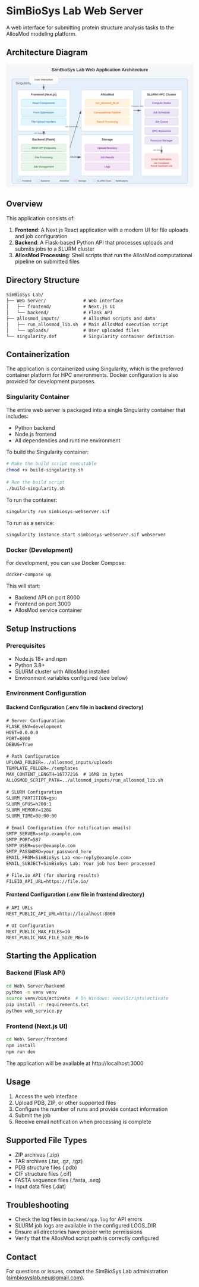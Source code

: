 # SimBioSys Lab Web Server

A web interface for submitting protein structure analysis tasks to the AllosMod modeling platform.

## Architecture Diagram

![SimBioSys Web Application Architecture](./architecture-diagram.svg)

## Overview

This application consists of:

1. **Frontend**: A Next.js React application with a modern UI for file uploads and job configuration
2. **Backend**: A Flask-based Python API that processes uploads and submits jobs to a SLURM cluster
3. **AllosMod Processing**: Shell scripts that run the AllosMod computational pipeline on submitted files

## Directory Structure

```
SimBioSys Lab/
├── Web Server/              # Web interface
│   ├── frontend/            # Next.js UI
│   └── backend/             # Flask API
├── allosmod_inputs/         # AllosMod scripts and data
│   ├── run_allosmod_lib.sh  # Main AllosMod execution script
│   └── uploads/             # User uploaded files
└── singularity.def          # Singularity container definition
```

## Containerization

The application is containerized using Singularity, which is the preferred container platform for HPC environments. Docker configuration is also provided for development purposes.

### Singularity Container

The entire web server is packaged into a single Singularity container that includes:
- Python backend
- Node.js frontend
- All dependencies and runtime environment

To build the Singularity container:

```bash
# Make the build script executable
chmod +x build-singularity.sh

# Run the build script
./build-singularity.sh
```

To run the container:

```bash
singularity run simbiosys-webserver.sif
```

To run as a service:

```bash
singularity instance start simbiosys-webserver.sif webserver
```

### Docker (Development)

For development, you can use Docker Compose:

```bash
docker-compose up
```

This will start:
- Backend API on port 8000
- Frontend on port 3000
- AllosMod service container

## Setup Instructions

### Prerequisites

- Node.js 18+ and npm
- Python 3.8+
- SLURM cluster with AllosMod installed
- Environment variables configured (see below)

### Environment Configuration

#### Backend Configuration (.env file in backend directory)

```
# Server Configuration
FLASK_ENV=development
HOST=0.0.0.0
PORT=8000
DEBUG=True

# Path Configuration
UPLOAD_FOLDER=../allosmod_inputs/uploads
TEMPLATE_FOLDER=./templates
MAX_CONTENT_LENGTH=16777216  # 16MB in bytes
ALLOSMOD_SCRIPT_PATH=../allosmod_inputs/run_allosmod_lib.sh

# SLURM Configuration
SLURM_PARTITION=gpu
SLURM_GPUS=h200:1
SLURM_MEMORY=128G
SLURM_TIME=08:00:00

# Email Configuration (for notification emails)
SMTP_SERVER=smtp.example.com
SMTP_PORT=587
SMTP_USER=user@example.com
SMTP_PASSWORD=your_password_here
EMAIL_FROM=SimBioSys Lab <no-reply@example.com>
EMAIL_SUBJECT=SimBioSys Lab: Your job has been processed

# File.io API (for sharing results)
FILEIO_API_URL=https://file.io/
```

#### Frontend Configuration (.env file in frontend directory)

```
# API URLs
NEXT_PUBLIC_API_URL=http://localhost:8000

# UI Configuration
NEXT_PUBLIC_MAX_FILES=10
NEXT_PUBLIC_MAX_FILE_SIZE_MB=16
```

## Starting the Application

### Backend (Flask API)

```bash
cd Web\ Server/backend
python -m venv venv
source venv/bin/activate  # On Windows: venv\Scripts\activate
pip install -r requirements.txt
python web_service.py
```

### Frontend (Next.js UI)

```bash
cd Web\ Server/frontend
npm install
npm run dev
```

The application will be available at http://localhost:3000

## Usage

1. Access the web interface
2. Upload PDB, ZIP, or other supported files
3. Configure the number of runs and provide contact information
4. Submit the job
5. Receive email notification when processing is complete

## Supported File Types

- ZIP archives (.zip)
- TAR archives (.tar, .gz, .tgz)
- PDB structure files (.pdb)
- CIF structure files (.cif)
- FASTA sequence files (.fasta, .seq)
- Input data files (.dat)

## Troubleshooting

- Check the log files in `backend/app.log` for API errors
- SLURM job logs are available in the configured LOGS_DIR
- Ensure all directories have proper write permissions
- Verify that the AllosMod script path is correctly configured

## Contact

For questions or issues, contact the SimBioSys Lab administration (simbiosyslab.neu@gmail.com).
